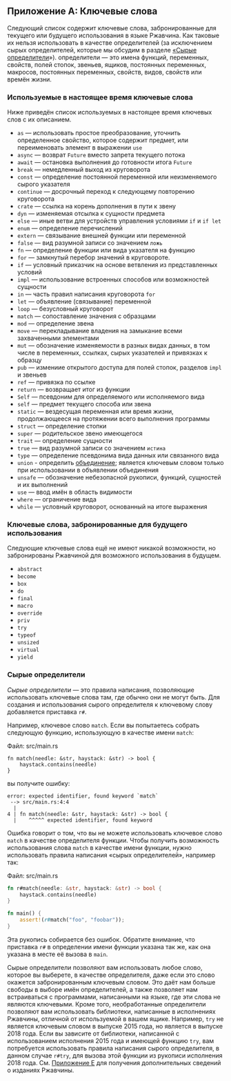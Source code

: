 ## Приложение A: Ключевые слова

Следующий список содержит ключевые слова, забронированные для текущего или будущего использования в языке Ржавчина. Как таковые их нельзя использовать в качестве определителей (за исключением сырых определителей, которые мы обсудим в разделе [«Сырые определители]<!-- ignore -->»). определители — это имена функций, переменных, свойств, полей стопок, звеньев, ящиков, постоянных переменных, макросов, постоянных переменных, свойств, видов, свойств или времён жизни.

### Используемые в настоящее время ключевые слова

Ниже приведён список используемых в настоящее время ключевых слов с их описанием.

-  `as` — использовать простое преобразование, уточнить определенное свойство, которое содержит предмет, или переименовать элемент в выражении `use`
- `async` — возврат `Future` вместо запрета текущего потока
- `await` — остановка выполнения до готовности итога `Future`
- `break` — немедленный выход из круговорота
- `const` — определение постоянной переменной или неизменяемого сырого указателя
- `continue` — досрочный переход к следующему повторению круговорота
- `crate` — ссылка на корень дополнения в пути к звену
- `dyn` — изменяемая отсылка к сущности предмета
- `else` — иные  ветви для устройств управления условиями `if` и `if let`
- `enum` — определение перечислений
- `extern` — связывание внешней функции или переменной
- `false` — вид разумной записи со значением `ложь`
- `fn` — определение функции или вида указателя на функцию
- `for` — замкнутый перебор значений в круговороте.
- `if` — условный приказчик на основе ветвления из представленных условий
- `impl` — использование встроенных способов или возможностей сущности
- `in` — часть правил написания круговорота `for`
- `let` — объявление (связывание) переменной
- `loop` — безусловный круговорот
- `match` — сопоставление значения с образцами
- `mod` — определение звена
- `move` — перекладывание владения на замыкание всеми захваченными элементами
- `mut` — обозначение изменяемости в  разных видах данных, в том числе в переменных, ссылках, сырых указателей и привязках к образцу
- `pub` — измениие открытого доступа для полей стопок, разделов `impl` и звеньев
- `ref` — привязка по ссылке
- `return` — возвращает итог из функции
- `Self` — псевдоним для определяемого или исполняемого вида
- `self` — предмет текущего способа или звена
- `static` — вездесущая переменная или время жизни, продолжающееся на протяжении всего выполнения программы
- `struct` — определение стопки
- `super` — родительское звено имеющегося
- `trait` — определение сущности
- `true` — вид разумной записи со значением `истина`
- `type` — определение псевдонима вида данных или связанного вида
- `union` - определить [объединение]<!-- ignore -->; является ключевым словом только при использовании в объявлении объединения
- `unsafe` — обозначение небезопасной рукописи, функций, сущностей и их выполнений
- `use` — ввод имён в область видимости
- `where` — ограничение вида
- `while` — условный круговорот, основанный на итоге выражения

### Ключевые слова, забронированные для будущего использования

Следующие ключевые слова ещё не имеют никакой возможности, но забронированы Ржавчиной для возможного использования в будущем.

- `abstract`
- `become`
- `box`
- `do`
- `final`
- `macro`
- `override`
- `priv`
- `try`
- `typeof`
- `unsized`
- `virtual`
- `yield`

### Сырые определители

*Сырые определители* — это правила написания, позволяющие использовать ключевые слова там, где обычно они не могут быть. Для создания и использования сырого определителя к ключевому слову добавляется приставка `r#`.

Например, ключевое слово `match`. Если вы попытаетесь собрать следующую функцию, использующую в качестве имени `match`:

<span class="filename">Файл: src/main.rs</span>

```rust,ignore,does_not_compile
fn match(needle: &str, haystack: &str) -> bool {
    haystack.contains(needle)
}
```

вы получите ошибку:

```text
error: expected identifier, found keyword `match`
 --> src/main.rs:4:4
  |
4 | fn match(needle: &str, haystack: &str) -> bool {
  |    ^^^^^ expected identifier, found keyword
```

Ошибка говорит о том, что вы не можете использовать ключевое слово `match` в качестве определителя функции. Чтобы получить возможность использования слова `match` в качестве имени функции, нужно использовать правила написания «сырых определителей», например так:

<span class="filename">Файл: src/main.rs</span>

```rust
fn r#match(needle: &str, haystack: &str) -> bool {
    haystack.contains(needle)
}

fn main() {
    assert!(r#match("foo", "foobar"));
}
```

Эта рукопись собирается без ошибок. Обратите внимание, что приставка `r#` в определении имени функции указана так же, как она указана в месте её вызова в `main`.

Сырые определители позволяют вам использовать любое слово, которое вы выберете, в качестве определителя, даже если это слово окажется забронированным ключевым словом. Это даёт нам больше свободы в выборе имён определителей, а также позволяет нам встраиваться с программами, написанными на языке, где эти слова не являются ключевыми. Кроме того, необработанные определители позволяют вам использовать библиотеки, написанные в исполнениях Ржавчины, отличной от используемой в вашем ящике. Например, `try` не является ключевым словом в выпуске 2015 года, но является в выпуске 2018 года. Если вы зависите от библиотеки, написанной с использованием исполнения 2015 года и имеющей функцию `try`, вам потребуется использовать правила написания сырого определителя, в данном случае `r#try`, для вызова этой функции из рукописи исполнения 2018 года. См. [Приложение E]<!-- ignore --> для получения дополнительных сведений о изданиях Ржавчины.


[«Сырые определители]: #raw-identifiers
[объединение]: ../reference/items/unions.html
[Приложение E]: appendix-05-editions.html